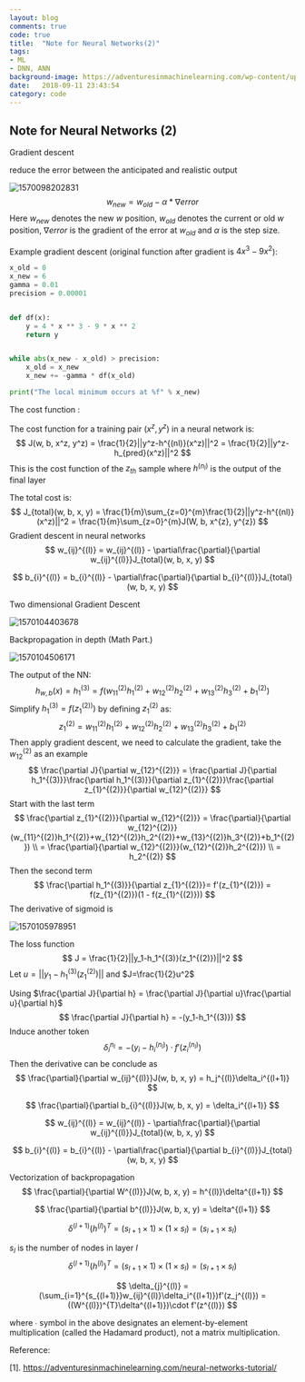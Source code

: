 ```yaml
---
layout: blog
comments: true
code: true
title:  "Note for Neural Networks(2)"
tags:
- ML
- DNN, ANN
background-image: https://adventuresinmachinelearning.com/wp-content/uploads/2017/03/medical-abstract-swirls-1-1151086-e1490598260335.jpg
date:   2018-09-11 23:43:54
category: code
---
```


## Note for Neural Networks (2)

Gradient descent 

reduce the error between the anticipated and  realistic output

![1570098202831](https://github.com/yizhao1998/yizhao1998.github.io/raw/master/_posts/code/img/1570098202831.png)
$$
w_{new}=w_{old}-\alpha*\nabla error
$$
Here $w_{new}$ denotes the new $w$ position, $w_{old}$ denotes the current or old $w$ position, $\nabla error$ is the gradient of the error at $w_{old}$ and $\alpha$ is the step size.

Example gradient descent (original function after gradient is $4x^3 - 9x^2$): 

```python
x_old = 0
x_new = 6
gamma = 0.01
precision = 0.00001


def df(x):
    y = 4 * x ** 3 - 9 * x ** 2
    return y


while abs(x_new - x_old) > precision:
    x_old = x_new
    x_new += -gamma * df(x_old)

print("The local minimum occurs at %f" % x_new)
```

The cost function :

The cost function for a training pair $(x^z, y^z)$ in a neural network is:
$$
J(w, b, x^z, y^z) = \frac{1}{2}||y^z-h^{(nl)}(x^z)||^2 = \frac{1}{2}||y^z-h_{pred}(x^z)||^2
$$
This is the cost function of the $z_{th}$ sample where $h^{(n_l)}$ is the output of the final layer

The total cost is:
$$
J_{total}(w, b, x, y) = \frac{1}{m}\sum_{z=0}^{m}\frac{1}{2}||y^z-h^{(nl)}(x^z)||^2 = \frac{1}{m}\sum_{z=0}^{m}J(W, b, x^{z}, y^{z})
$$
Gradient descent in neural networks
$$
w_{ij}^{(l)} = w_{ij}^{(l)} - \partial\frac{\partial}{\partial w_{ij}^{(l)}}J_{total}(w, b, x, y)
$$

$$
b_{i}^{(l)} = b_{i}^{(l)} - \partial\frac{\partial}{\partial b_{i}^{(l)}}J_{total}(w, b, x, y)
$$

Two dimensional Gradient Descent

![1570104403678](https://github.com/yizhao1998/yizhao1998.github.io/raw/master/_posts/code/img/1570104403678.png)

Backpropagation in  depth (Math Part.)

![1570104506171](https://github.com/yizhao1998/yizhao1998.github.io/raw/master/_posts/code/img/1570104506171.png)

The output of the NN:
$$
h_{w, b}(x) = h_1^{(3)} = f(w_{11}^{(2)}h_1^{(2)}+w_{12}^{(2)}h_2^{(2)}+w_{13}^{(2)}h_3^{(2)}+b_1^{(2)})
$$
Simplify $h_1^{(3)} = f(z_1^{(2))})$ by defining $z_1^{(2)}$ as:
$$
z_1^{(2)}=w_{11}^{(2)}h_1^{(2)}+w_{12}^{(2)}h_2^{(2)}+w_{13}^{(2)}h_3^{(2)}+b_1^{(2)}
$$
Then apply gradient descent, we need to calculate the gradient, take the $w_{12}^{(2)}$ as an example
$$
\frac{\partial J}{\partial w_{12}^{(2)}} = \frac{\partial J}{\partial h_1^{(3)}}\frac{\partial h_1^{(3)}}{\partial z_{1}^{(2)}}\frac{\partial z_{1}^{(2)}}{\partial w_{12}^{(2)}}
$$
Start with the last term
$$
\frac{\partial z_{1}^{(2)}}{\partial w_{12}^{(2)}}
= \frac{\partial}{\partial w_{12}^{(2)}}(w_{11}^{(2)}h_1^{(2)}+w_{12}^{(2)}h_2^{(2)}+w_{13}^{(2)}h_3^{(2)}+b_1^{(2)}) \\
= \frac{\partial}{\partial w_{12}^{(2)}}(w_{12}^{(2)}h_2^{(2)}) \\
= h_2^{(2)}
$$
Then the second term 
$$
\frac{\partial h_1^{(3)}}{\partial z_{1}^{(2)}}= f'(z_{1}^{(2)}) = f(z_{1}^{(2)})(1 - f(z_{1}^{(2)}))
$$
The derivative of sigmoid is

![1570105978951](https://github.com/yizhao1998/yizhao1998.github.io/raw/master/_posts/code/img/1570105978951.png)

The loss function
$$
J = \frac{1}{2}||y_1-h_1^{(3)}(z_1^{(2)})||^2
$$
Let $u=||y_1-h_1^{(3)}(z_1^{(2)})||$ and $J=\frac{1}{2}u^2$

Using $\frac{\partial J}{\partial h} = \frac{\partial J}{\partial u}\frac{\partial u}{\partial h}$
$$
\frac{\partial J}{\partial h} = -(y_1-h_1^{(3)})
$$
Induce another token
$$
\delta_i^{n_l} = -(y_i - h_i^{(n_l)})·f'(z_i^{(n_l)})
$$
Then the derivative can be conclude as
$$
\frac{\partial}{\partial w_{ij}^{(l)}}J(w, b, x, y) = h_j^{(l)}\delta_i^{(l+1)}
$$

$$
\frac{\partial}{\partial b_{i}^{(l)}}J(w, b, x, y) = \delta_i^{(l+1)}
$$

$$
w_{ij}^{(l)} = w_{ij}^{(l)} - \partial\frac{\partial}{\partial w_{ij}^{(l)}}J_{total}(w, b, x, y)
$$

$$
b_{i}^{(l)} = b_{i}^{(l)} - \partial\frac{\partial}{\partial b_{i}^{(l)}}J_{total}(w, b, x, y)
$$

Vectorization of backpropagation
$$
\frac{\partial}{\partial W^{(l)}}J(w, b, x, y) = h^{(l)}\delta^{(l+1)}
$$

$$
\frac{\partial}{\partial b^{(l)}}J(w, b, x, y) = \delta^{(l+1)}
$$

$$
\delta^{(l+1)}(h^{(l)})^{T} = (s_{l+1} \times 1) \times (1 \times s_l) = (s_{l+1} \times s_l)
$$

$s_l$ is the number of nodes in layer $l$
$$
\delta^{(l+1)}(h^{(l)})^{T} = (s_{l+1} \times 1) \times (1 \times s_l) = (s_{l+1} \times s_l)
$$

$$
\delta_{j}^{(l)} = (\sum_{i=1}^{s_{(l+1)}}w_{ij}^{(l)}\delta_i^{(l+1)})f'(z_j^{(l)}) = ((W^{(l)})^{T}\delta^{(l+1)})\cdot f'(z^{(l)})
$$

where ∙ symbol in the above designates an element-by-element multiplication (called the Hadamard product), not a matrix multiplication.



Reference:

[1]. <https://adventuresinmachinelearning.com/neural-networks-tutorial/>